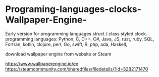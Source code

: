 # Programing-languages-clocks-Wallpaper-Engine-

Early version for programming languages struct / class styled clock.
programming languages:
Python,
C,
C++,
C#,
Java,
JS,
rust,
ruby,
SQL,
Fortran,
kotlin,
clojure,
perl,
Go,
swift,
R,
php,
ada,
Haskell,

download wallpaper engine from website or Steam

https://www.wallpaperengine.io/en
https://steamcommunity.com/sharedfiles/filedetails/?id=3282171470

 

